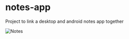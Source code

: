 # notes-app
Project to link a desktop and android notes app together

![Notes](https://i.imgur.com/S90iSr2.png)
